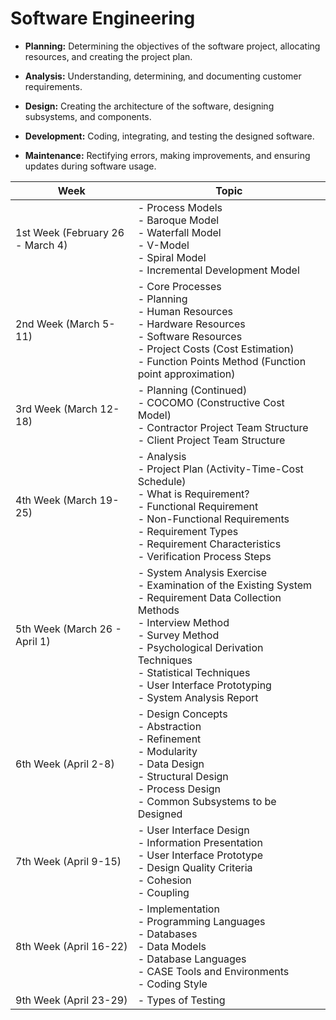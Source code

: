 # Software Engineering

- **Planning:** Determining the objectives of the software project, allocating resources, and creating the project plan.

- **Analysis:** Understanding, determining, and documenting customer requirements.

- **Design:** Creating the architecture of the software, designing subsystems, and components.

- **Development:** Coding, integrating, and testing the designed software.

- **Maintenance:** Rectifying errors, making improvements, and ensuring updates during software usage.

| Week | Topic |
|-------|------|
| 1st Week (February 26 - March 4) | - Process Models <br> - Baroque Model <br> - Waterfall Model <br> - V-Model <br> - Spiral Model <br> - Incremental Development Model |
| 2nd Week (March 5-11) | - Core Processes <br> - Planning <br> - Human Resources <br> - Hardware Resources <br> - Software Resources <br> - Project Costs (Cost Estimation) <br> - Function Points Method (Function point approximation) |
| 3rd Week (March 12-18) | - Planning (Continued) <br> - COCOMO (Constructive Cost Model) <br> - Contractor Project Team Structure <br> - Client Project Team Structure |
| 4th Week (March 19-25) | - Analysis <br> - Project Plan (Activity-Time-Cost Schedule) <br> - What is Requirement? <br> - Functional Requirement <br> - Non-Functional Requirements <br> - Requirement Types <br> - Requirement Characteristics <br> - Verification Process Steps |
| 5th Week (March 26 - April 1) | - System Analysis Exercise <br> - Examination of the Existing System <br> - Requirement Data Collection Methods <br> - Interview Method <br> - Survey Method <br> - Psychological Derivation Techniques <br> - Statistical Techniques <br> - User Interface Prototyping <br> - System Analysis Report |
| 6th Week (April 2-8) | - Design Concepts <br> - Abstraction <br> - Refinement <br> - Modularity <br> - Data Design <br> - Structural Design <br> - Process Design <br> - Common Subsystems to be Designed |
| 7th Week (April 9-15) | - User Interface Design <br> - Information Presentation <br> - User Interface Prototype <br> - Design Quality Criteria <br> - Cohesion <br> - Coupling |
| 8th Week (April 16-22) | - Implementation <br> - Programming Languages <br> - Databases <br> - Data Models <br> - Database Languages <br> - CASE Tools and Environments <br> - Coding Style |
| 9th Week (April 23-29) | - Types of Testing |
